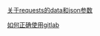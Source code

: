 [关于requests的data和json参数](https://github.com/lengxuehx/wiki/wiki/%E5%85%B3%E4%BA%8Erequests%E7%9A%84data%E5%92%8Cjson%E5%8F%82%E6%95%B0)

[如何正确使用gitlab](https://github.com/lengxuehx/wiki/wiki/%E5%A6%82%E4%BD%95%E6%AD%A3%E7%A1%AE%E4%BD%BF%E7%94%A8gitlab)
